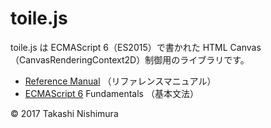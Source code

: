 # toile.js

toile.js は ECMAScript 6（ES2015）で書かれた HTML Canvas（CanvasRenderingContext2D）制御用のライブラリです。

* [Reference Manual](https://github.com/TakashiNishimura/toile.js/blob/master/doc/reference.md) （リファレンスマニュアル）
* [ECMAScript 6](https://github.com/TakashiNishimura/HelloWorld/blob/master/ECMAScript6/README.md) Fundamentals （基本文法）

© 2017 Takashi Nishimura

